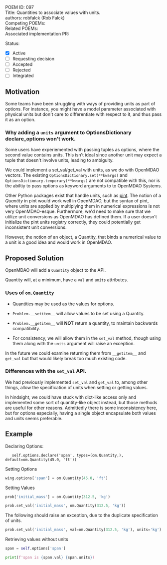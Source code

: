 POEM ID: 097  
Title: Quantities to associate values with units.  
authors: robfalck (Rob Falck)  
Competing POEMs:  
Related POEMs:  
Associated implementation PR:  

Status:

- [x] Active
- [ ] Requesting decision
- [ ] Accepted
- [ ] Rejected
- [ ] Integrated

## Motivation

Some teams have been struggling with ways of providing units as part of options.
For instance, you might have a model parameter associated with physical units but don't care to differentiate with respect to it, and thus pass it as an option.

### Why adding a `units` argument to OptionsDictionary declare_options won't work.

Some users have experiemented with passing tuples as options, where the second value contains units.
This isn't ideal since another unit may expect a tuple that doesn't involve units, leading to ambiguity.

We could implement a set_val/get_val with units, as we do with OpenMDAO vectors.  The existing `OptionsDictionary.set(**kwargs)` and `OptionsDictionary.temporary(**kwargs)` are not compatible with this, nor is the abiltiy to pass options as keyword arguments to to OpenMDAO Systems.

Other Python packages exist that handle units, such as [pint](https://pypi.org/project/Pint/). The notion of a _Quantity_ in pint would work well in OpenMDAO, but the syntax of pint, where units are applied by multiplying them in numerical expressions is not very OpenMDAO-esque.  Furthermore, we'd need to make sure that we utilize unit conversions as OpenMDAO has defined them.  If a user doesn't initialize the pint units registry correctly, they could potentially get inconsistent unit conversions.

However, the notion of an object, a Quantity, that binds a numerical value to a unit is a good idea and would work in OpenMDAO.

## Proposed Solution

OpenMDAO will add a `Quantity` object to the API.

Quantity will, at a minimum, have a `val` and `units` attributes.

### Uses of `om.Quantity`

- Quantities may be used as the values for options.

- `Problem.__setitem__` will allow values to be set using a Quantity.

- `Problem.__getitem__` will **NOT** return a quantity, to maintain backwards compatibility.

- For consistency, we will allow them in the `set_val` method, though using them along with the `units` argument will raise an exception.

In the future we could examine returning them from `__getitem__` and `get_val` but that would likely break too much existing code.

### Differences with the `set_val` API.

We had previously implemented `set_val` and `get_val` to, among other things, allow the specification of units when setting or getting values.

In hindsight, we could have stuck with dict-like access only and implemented some sort of quantity-like object instead, but those methods are useful for other reasons. Admittedly there is some inconsistency here, but for options especially, having a single object encapsulate both values and units seems preferable.

## Example

Declaring Options:

```language=python
   self.options.declare('span', types=(om.Quantity,), default=om.Quantity(45.0, 'ft'))
```

Setting Options

```python
wing.options['span'] = om.Quantity(45.0, 'ft')
```

Setting Values

```python
prob['initial_mass'] = om.Quantity(312.5, 'kg')
```

```python
prob.set_val('initial_mass', om.Quantity(312.5, 'kg'))
```

The following should raise an exception, due to the duplicate specification of units.

```python
prob.set_val('initial_mass', val=om.Quantity(312.5, 'kg'), units='kg')
```

Retrieving values without units

```python
span = self.options['span']

print(f'span is {span.val} {span.units})
```